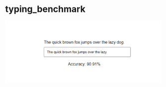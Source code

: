 # typing_benchmark

![Gameplay Screenshot](https://github.com/canweffplease/typing_benchmark/blob/main/typerscreenshot.png?raw=true)
